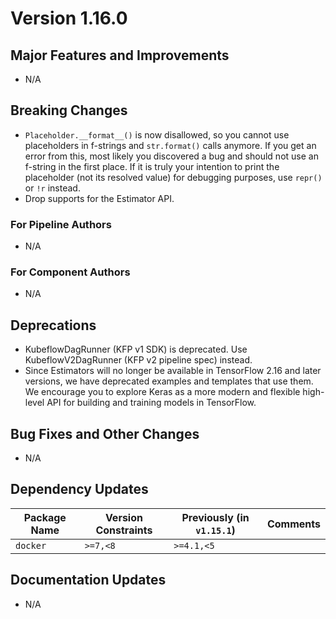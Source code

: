 # Version 1.16.0

## Major Features and Improvements

*   N/A

## Breaking Changes

*  `Placeholder.__format__()` is now disallowed, so you cannot use placeholders
   in f-strings and `str.format()` calls anymore. If you get an error from this,
   most likely you discovered a bug and should not use an f-string in the first
   place. If it is truly your intention to print the placeholder (not its
   resolved value) for debugging purposes, use `repr()` or `!r` instead.
* Drop supports for the Estimator API.

### For Pipeline Authors

*   N/A

### For Component Authors

*   N/A

## Deprecations

*   KubeflowDagRunner (KFP v1 SDK) is deprecated. Use KubeflowV2DagRunner (KFP v2 pipeline spec) instead.
*   Since Estimators will no longer be available in TensorFlow 2.16 and later versions, we have deprecated examples and templates that use them. We encourage you to explore Keras as a more modern and flexible high-level API for building and training models in TensorFlow.

## Bug Fixes and Other Changes

*   N/A

## Dependency Updates
| Package Name | Version Constraints | Previously (in `v1.15.1`) | Comments |
| -- | -- | -- | -- |
| `docker` | `>=7,<8` | `>=4.1,<5` | |

## Documentation Updates

*   N/A

